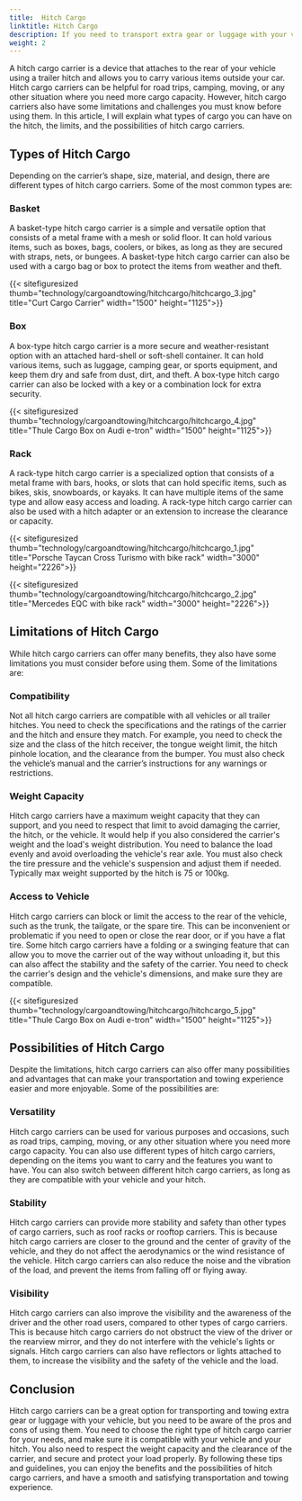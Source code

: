 ```yaml
---
title:  Hitch Cargo
linktitle: Hitch Cargo
description: If you need to transport extra gear or luggage with your vehicle but don't have enough space inside or on the roof, consider using a hitch cargo carrier.
weight: 2
---
```

<!-- markdownlint-disable MD033 -->

A hitch cargo carrier is a device that attaches to the rear of your vehicle using a trailer hitch and allows you to carry various items outside your car. Hitch cargo carriers can be helpful for road trips, camping, moving, or any other situation where you need more cargo capacity. However, hitch cargo carriers also have some limitations and challenges you must know before using them. In this article, I will explain what types of cargo you can have on the hitch, the limits, and the possibilities of hitch cargo carriers.

## Types of Hitch Cargo

Depending on the carrier’s shape, size, material, and design, there are different types of hitch cargo carriers. Some of the most common types are:

### Basket

A basket-type hitch cargo carrier is a simple and versatile option that consists of a metal frame with a mesh or solid floor. It can hold various items, such as boxes, bags, coolers, or bikes, as long as they are secured with straps, nets, or bungees. A basket-type hitch cargo carrier can also be used with a cargo bag or box to protect the items from weather and theft.

{{< sitefiguresized thumb="technology/cargoandtowing/hitchcargo/hitchcargo_3.jpg" title="Curt Cargo Carrier" width="1500" height="1125">}}

### Box

A box-type hitch cargo carrier is a more secure and weather-resistant option with an attached hard-shell or soft-shell container. It can hold various items, such as luggage, camping gear, or sports equipment, and keep them dry and safe from dust, dirt, and theft. A box-type hitch cargo carrier can also be locked with a key or a combination lock for extra security.

{{< sitefiguresized thumb="technology/cargoandtowing/hitchcargo/hitchcargo_4.jpg" title="Thule Cargo Box on Audi e-tron" width="1500" height="1125">}}

### Rack

A rack-type hitch cargo carrier is a specialized option that consists of a metal frame with bars, hooks, or slots that can hold specific items, such as bikes, skis, snowboards, or kayaks. It can have multiple items of the same type and allow easy access and loading. A rack-type hitch cargo carrier can also be used with a hitch adapter or an extension to increase the clearance or capacity.

{{< sitefiguresized thumb="technology/cargoandtowing/hitchcargo/hitchcargo_1.jpg" title="Porsche Taycan Cross Turismo with bike rack" width="3000" height="2226">}}

{{< sitefiguresized thumb="technology/cargoandtowing/hitchcargo/hitchcargo_2.jpg" title="Mercedes EQC with bike rack" width="3000" height="2226">}}

## Limitations of Hitch Cargo

While hitch cargo carriers can offer many benefits, they also have some limitations you must consider before using them. Some of the limitations are:

### Compatibility

Not all hitch cargo carriers are compatible with all vehicles or all trailer hitches. You need to check the specifications and the ratings of the carrier and the hitch and ensure they match. For example, you need to check the size and the class of the hitch receiver, the tongue weight limit, the hitch pinhole location, and the clearance from the bumper. You must also check the vehicle’s manual and the carrier’s instructions for any warnings or restrictions.

### Weight Capacity

Hitch cargo carriers have a maximum weight capacity that they can support, and you need to respect that limit to avoid damaging the carrier, the hitch, or the vehicle. It would help if you also considered the carrier's weight and the load's weight distribution. You need to balance the load evenly and avoid overloading the vehicle's rear axle. You must also check the tire pressure and the vehicle's suspension and adjust them if needed. Typically max weight supported by the hitch is 75 or 100kg.

### Access to Vehicle

Hitch cargo carriers can block or limit the access to the rear of the vehicle, such as the trunk, the tailgate, or the spare tire. This can be inconvenient or problematic if you need to open or close the rear door, or if you have a flat tire. Some hitch cargo carriers have a folding or a swinging feature that can allow you to move the carrier out of the way without unloading it, but this can also affect the stability and the safety of the carrier. You need to check the carrier's design and the vehicle's dimensions, and make sure they are compatible.

{{< sitefiguresized thumb="technology/cargoandtowing/hitchcargo/hitchcargo_5.jpg" title="Thule Cargo Box on Audi e-tron" width="1500" height="1125">}}


## Possibilities of Hitch Cargo

Despite the limitations, hitch cargo carriers can also offer many possibilities and advantages that can make your transportation and towing experience easier and more enjoyable. Some of the possibilities are:

### Versatility

Hitch cargo carriers can be used for various purposes and occasions, such as road trips, camping, moving, or any other situation where you need more cargo capacity. You can also use different types of hitch cargo carriers, depending on the items you want to carry and the features you want to have. You can also switch between different hitch cargo carriers, as long as they are compatible with your vehicle and your hitch.

### Stability

Hitch cargo carriers can provide more stability and safety than other types of cargo carriers, such as roof racks or rooftop carriers. This is because hitch cargo carriers are closer to the ground and the center of gravity of the vehicle, and they do not affect the aerodynamics or the wind resistance of the vehicle. Hitch cargo carriers can also reduce the noise and the vibration of the load, and prevent the items from falling off or flying away.

### Visibility

Hitch cargo carriers can also improve the visibility and the awareness of the driver and the other road users, compared to other types of cargo carriers. This is because hitch cargo carriers do not obstruct the view of the driver or the rearview mirror, and they do not interfere with the vehicle's lights or signals. Hitch cargo carriers can also have reflectors or lights attached to them, to increase the visibility and the safety of the vehicle and the load.

## Conclusion

Hitch cargo carriers can be a great option for transporting and towing extra gear or luggage with your vehicle, but you need to be aware of the pros and cons of using them. You need to choose the right type of hitch cargo carrier for your needs, and make sure it is compatible with your vehicle and your hitch. You also need to respect the weight capacity and the clearance of the carrier, and secure and protect your load properly. By following these tips and guidelines, you can enjoy the benefits and the possibilities of hitch cargo carriers, and have a smooth and satisfying transportation and towing experience.